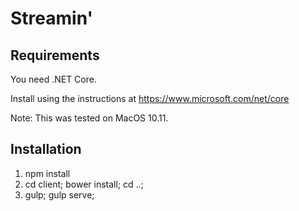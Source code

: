 # Streamin'

## Requirements

You need .NET Core.

Install using the instructions at https://www.microsoft.com/net/core

Note: This was tested on MacOS 10.11.

## Installation

1. npm install
2. cd client; bower install; cd ..;
3. gulp; gulp serve;
